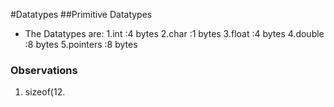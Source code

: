 #Datatypes
##Primitive Datatypes
- The Datatypes are:
   1.int      :4 bytes
   2.char     :1 bytes
   3.float    :4 bytes
   4.double   :8 bytes
   5.pointers :8 bytes
   
### Observations
1. sizeof(12.

   
